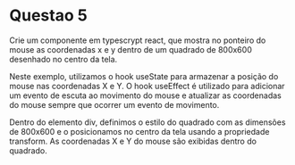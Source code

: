 # Questao 5
Crie um componente em typescrypt react, que mostra no ponteiro do mouse as coordenadas x e y dentro de um quadrado de 800x600 desenhado no centro da tela.

Neste exemplo, utilizamos o hook useState para armazenar a posição do mouse nas coordenadas X e Y. O hook useEffect é utilizado para adicionar um evento de escuta ao movimento do mouse e atualizar as coordenadas do mouse sempre que ocorrer um evento de movimento.

Dentro do elemento div, definimos o estilo do quadrado com as dimensões de 800x600 e o posicionamos no centro da tela usando a propriedade transform. As coordenadas X e Y do mouse são exibidas dentro do quadrado.